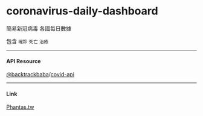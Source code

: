 # coronavirus-daily-dashboard

簡易新冠病毒 各國每日數據

包含 `確診` `死亡` `治癒`

---

#### API Resource
[@backtrackbaba](https://github.com/backtrackbaba/)/[covid-api](https://github.com/backtrackbaba/covid-api)

---

#### Link
[Phantas.tw](http://phantas.tw/)
